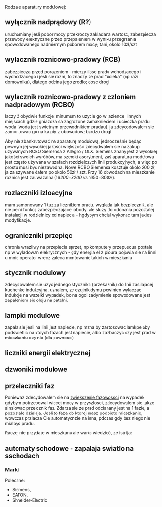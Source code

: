 Rodzaje aparatury modułowej:
## wyłącznik nadprądowy (R?)
uruchamiany jesli pobor mocy przekroczy zakladana wartosc, zabezpiecza przewody elektryczne przed przepaleniem w wyniku przegrzania spowodowanego nadmiernym poborem mocy; tani, okolo 10zł/szt

## wylacznik roznicowo-pradowy (RCB)
zabezpiecza przed porazeniem - mierzy ilosc pradu wchodzacego i wychodzacego i jesli sie rozni, to znaczy ze prad "ucieka" (np razi domownika), dlatego odcina jego zrodlo; dosc drogi

## wylacznik roznicowo-pradowy z czloniem nadpradowym (RCBO)
laczy 2 obydwie funkcje; minumum to uzycie go w lazience i innych miejscach gdzie gniazdka sa zagrozone zamaknieciem i ucieczka pradu woda (woda jest swietnym przewodnikiem pradau); ja zdeycodowalem sie zamontowac go na kazdy z obowodow; bardzo drogi

Aby nie zbankrutować na aparaturę modułową, jednocześnie będąc pewnym jej wysokiej jakości większość zdecydwalem sie na zakup uzywanych RCBO Siemensa z Allegro / OLX. Siemens znany jest z wysokiej jakości swoich wyróbów, ma szeroki asorytment, zaś aparatura modułowa jest często używana w szafach rozdzielczych linii produkcyjnych, a więc po prostu musi być niezawodna. Nowe RCBO Siemensa kosztuje okolo 200 zł, ja za uzywane dałem po okolo 50zł / szt. Przy 16 obwodach na mieszkanie roznica jest zauwazalna (16*200=3200 vs 16*50=800zł).

## rozlaczniki izloacyjne
mam zamonowany 1 tuz za licznikiem pradu. wyglada jak bezpiecznik, ale nie pelni funkcji zabezpieczajacej obody. ale sluzy do odcnania pozostalej instalacji w rodzielnicy od napiecia - hgdybym chcial wykonac tam jakies modyfikacje.

## ograniczniki przepięc
chronia wrazliwy na przepiecia sprzet, np komputery
przepuecua postale np w wyladowan elekrycznych - gdy energia el z pioura pojawia sie na linni
u mnie operator wrecz zaleca montowanie takich w mieszkaniu

## stycznik modulowy
zdecydowalem sie uzyc jednego stycznika (przekaznik) do linii zasilajacej kuchenke indukcyjna. uznalem, ze czujnik dymu powinien wylaczac indukcje na wszelki wypadek, bo na ogol zadymienie spowodowane jest zapaleniem sie oleju na patelni.

## lampki modulowe
zapala sie jesli na linii jest napiecie, np mzna by zastosowac lamkpe aby podswietlic na ktoych fazach jest napiecie, albo zazbaczyc czy jest prad w mieszkaniu czy nie (dla pewnosci)

## liczniki energii elektrycznej

## dzwoniki modulowe

## przelaczniki faz
Poniewaz zdecydowalem sie na [zwiekszenie fazowossci]() na wypadek gdybym potrzebowal wiecej mocy w przyszlosci, zdecydowalem sie takze ainslowac przelcznik faz. Zdarza sie ze prad odcianany jest na 1 fazie, a pozostale dzialaja. Jesli to faza do ktorej masz podpiete mieszkanie, wowczas przlacza Cie automatycnzie na inna, pdczas gdy bez niego nie mialbys pradu.

Raczej nie przydate w mieszkanu ale warto wiedzieć, ze istnija:

## automaty schodowe - zapalaja swiatlo na sschodach


### Marki
Polecane:
* Siemens,
* EATON,
* Shneider-Electric
